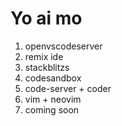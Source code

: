 # Yo ai mo
1. openvscodeserver
2. remix ide
3. stackblitzs
4. codesandbox
5. code-server + coder
6. vim + neovim
7. coming soon


